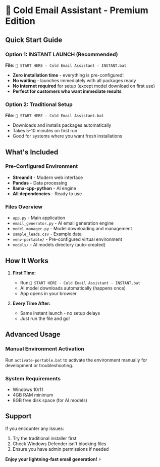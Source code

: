 # 🚀 Cold Email Assistant - Premium Edition

## Quick Start Guide

### Option 1: INSTANT LAUNCH (Recommended)
**File:** `🚀 START HERE - Cold Email Assistant - INSTANT.bat`
- **Zero installation time** - everything is pre-configured!
- **No waiting** - launches immediately with all packages ready
- **No internet required** for setup (except model download on first use)
- **Perfect for customers who want immediate results**

### Option 2: Traditional Setup
**File:** `🚀 START HERE - Cold Email Assistant.bat`
- Downloads and installs packages automatically
- Takes 5-10 minutes on first run
- Good for systems where you want fresh installations

## What's Included

### Pre-Configured Environment
- **Streamlit** - Modern web interface
- **Pandas** - Data processing
- **llama-cpp-python** - AI engine
- **All dependencies** - Ready to use

### Files Overview
- `app.py` - Main application
- `email_generator.py` - AI email generation engine
- `model_manager.py` - Model downloading and management
- `sample_leads.csv` - Example data
- `venv-portable/` - Pre-configured virtual environment
- `models/` - AI models directory (auto-created)

## How It Works

1. **First Time:**
   - Run `🚀 START HERE - Cold Email Assistant - INSTANT.bat`
   - AI model downloads automatically (happens once)
   - App opens in your browser

2. **Every Time After:**
   - Same instant launch - no setup delays
   - Just run the file and go!

## Advanced Usage

### Manual Environment Activation
Run `activate-portable.bat` to activate the environment manually for development or troubleshooting.

### System Requirements
- Windows 10/11
- 4GB RAM minimum
- 8GB free disk space (for AI models)

## Support

If you encounter any issues:
1. Try the traditional installer first
2. Check Windows Defender isn't blocking files
3. Ensure you have admin permissions if needed

**Enjoy your lightning-fast email generation!** ⚡
